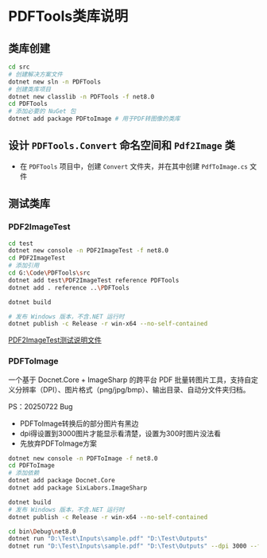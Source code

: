 # PDFTools类库说明

## 类库创建

```bash
cd src
# 创建解决方案文件
dotnet new sln -n PDFTools
# 创建类库项目
dotnet new classlib -n PDFTools -f net8.0
cd PDFTools
# 添加必要的 NuGet 包
dotnet add package PDFtoImage # 用于PDF转图像的类库
```

## 设计 `PDFTools.Convert` 命名空间和 `Pdf2Image` 类

- 在 `PDFTools` 项目中，创建 `Convert` 文件夹，并在其中创建 `PdfToImage.cs` 文件


## 测试类库

### PDF2ImageTest

```bash
cd test
dotnet new console -n PDF2ImageTest -f net8.0
cd PDF2ImageTest
# 添加引用
cd G:\Code\PDFTools\src
dotnet add test\PDF2ImageTest reference PDFTools
dotnet add . reference ..\PDFTools

dotnet build

# 发布 Windows 版本，不含.NET 运行时
dotnet publish -c Release -r win-x64 --no-self-contained
```
[PDF2ImageTest测试说明文件](src\test\PDF2ImageTest\README.md)

### PDFToImage 

一个基于 Docnet.Core + ImageSharp 的跨平台 PDF 批量转图片工具，支持自定义分辨率（DPI）、图片格式（png/jpg/bmp）、输出目录、自动分文件夹归档。

PS：20250722 Bug
- PDFToImage转换后的部分图片有黑边
- dpi得设置到3000图片才能显示看清楚，设置为300时图片没法看
- 先放弃PDFToImage方案

```bash
dotnet new console -n PDFToImage -f net8.0 
cd PDFToImage
# 添加依赖
dotnet add package Docnet.Core
dotnet add package SixLabors.ImageSharp

dotnet build
# 发布 Windows 版本，不含.NET 运行时
dotnet publish -c Release -r win-x64 --no-self-contained

cd bin\Debug\net8.0
dotnet run "D:\Test\Inputs\sample.pdf" "D:\Test\Outputs"
dotnet run "D:\Test\Inputs\sample.pdf" "D:\Test\Outputs" --dpi 3000 --format jpg --concurrency 2
```